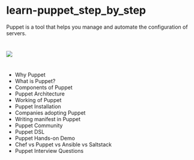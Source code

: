 # learn-puppet_step_by_step
Puppet is a tool that helps you manage and automate the configuration of servers.
#
![](https://encrypted-tbn0.gstatic.com/images?q=tbn:ANd9GcQD9BHW59FQ2J3iyVs4GYCVrT0Y-dvFZl7Sofn6pzOK6V-bST9S8OiZctresyGedIFVnZ4&usqp=CAU)
#
- Why Puppet
- What is Puppet?
- Components of Puppet
- Puppet Architecture
- Working of Puppet
- Puppet Installation
- Companies adopting Puppet
- Writing manifest in Puppet
- Puppet Community
- Puppet DSL
- Puppet Hands-on Demo
- Chef vs Puppet vs Ansible vs Saltstack
- Puppet Interview Questions
